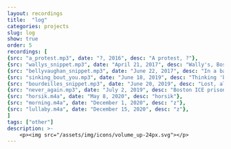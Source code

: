 ```yaml
---
layout: recordings
title:  "log"
categories: projects
slug: log
show: true
order: 5
recordings: [
{src: "a_protest.mp3", date: "?, 2016", desc: "A protest, ?"},
{src: "wallys_snippet.mp3", date: "April 21, 2017", desc: "Wally's, Boston"},
{src: "bellyvaughan_snippet.mp3", date: "June 22, 2017", desc: "In a bar in Bellyvaughn, Ireland"},
{src: "sinking_bout_you.mp3", date: "June 18, 2019", desc: "Thinking 'bout you, St. Petersburg, Russia"},
{src: "bourdeilles_snippet.mp3", date: "June 20, 2019", desc: "Lost, alone, in Bourdeilles, France"},
{src: "never_again.mp3", date: "July 2, 2019", desc: "Boston ICE prison"},
{src: "horsik.m4a", date: "May 8, 2020", desc: "horsik"},
{src: "morning.m4a", date: "December 1, 2020", desc: "z"},
{src: "lullaby.m4a", date: "December 15, 2020", desc: "z"},
]
tags: ["other"]
description: >-
    <p><img src="/assets/img/icons/volume_up-24px.svg"></p>
---
```

